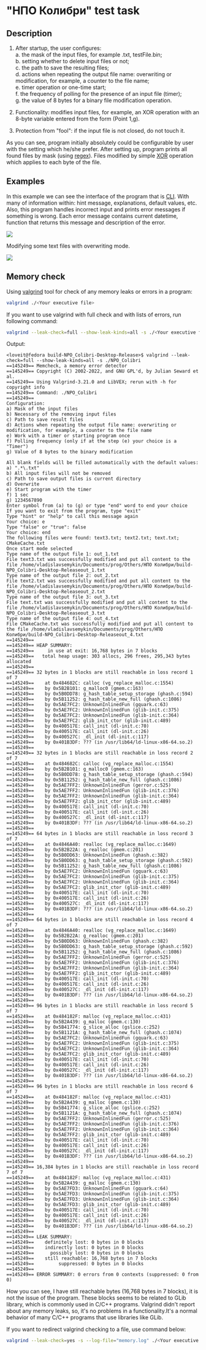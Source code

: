# "НПО Колибри" test task

## Description

1. After startup, the user configures:<br>
   a. the mask of the input files, for example .txt, testFile.bin;<br>
   b. setting whether to delete input files or not;<br>
   c. the path to save the resulting files;<br>
   d. actions when repeating the output file name: overwriting or
   modification, for example, a counter to the file name;<br>
   e. timer operation or one-time start;<br>
   f. the frequency of polling for the presence of an input file (timer);<br>
   g. the value of 8 bytes for a binary file modification operation.<br>

2. Functionality: modifies input files, for example, an XOR operation with an 8-byte variable entered from the form (Point 1,g).
3. Protection from "fool": if the input file is not closed, do not touch it.

As you can see, program initially absolutely could be configurable by user with the setting which he/she prefer. After setting up, program prints all found files by mask (using [regex](https://en.cppreference.com/w/cpp/regex)). Files modified by simple [XOR](https://en.wikipedia.org/wiki/Exclusive_or) operation which applies to each byte of the file.

## Examples

In this example we can see the interface of the program that is [CLI](https://en.wikipedia.org/wiki/Command-line_interface). With many of information within: hint message, explanations, default values, etc.
Also, this program handles incorrect input and prints error messages if something is wrong. Each error message contains current datetime, function that returns this message and description of the error.

<img src=img/1.png>

Modifying some text files with overwriting mode.

<img src=img/2.png>

## Memory check

Using [valgrind](https://valgrind.org) tool for check of any memory leaks or errors in a program:

```bash
valgrind ./<Your executive file>
```

If you want to use valgrind with full check and with lists of errors, run following command:

```bash
valgrind --leak-check=full --show-leak-kinds=all -s ./<Your executive file>
```

Output:

```console
<loveit@fedora build-NPO_Colibri-Desktop-Release>$ valgrind --leak-check=full --show-leak-kinds=all -s ./NPO_Colibri
==145249== Memcheck, a memory error detector
==145249== Copyright (C) 2002-2022, and GNU GPL'd, by Julian Seward et al.
==145249== Using Valgrind-3.21.0 and LibVEX; rerun with -h for copyright info
==145249== Command: ./NPO_Colibri
==145249== 
Configuration:
a) Mask of the input files
b) Necessary of the removing input files
c) Path to save result files
d) Actions when repeating the output file name: overwriting or modification, for example, a counter to the file name
e) Work with a timer or starting program once
f) Polling frequency (only if at the step (e) your choice is a "Timer")
g) Value of 8 bytes to the binary modification

All blank fields will be filled automatically with the default values:
a) ".*\.txt"
b) All input files will not be removed
c) Path to save output files is current directory
d) Overwrite
e) Start program with the timer
f) 1 sec
g) 1234567890
Enter symbol from (a) to (g) or type "end" word to end your choice
If you want to exit from the program, type "exit"
Type "hint" or "help" to call this message again
Your choice: e
Type "false" or "true": false
Your choice: end
The following files were found: text3.txt; text2.txt; text.txt; CMakeCache.txt
Once start mode selected
Type name of the output file 1: out_1.txt
File text3.txt was successfully modified and put all content to the file /home/vladislavsemykin/Documents/prog/Others/НПО Колибри/build-NPO_Colibri-Desktop-Releaseout_1.txt
Type name of the output file 2: out_2.txt
File text2.txt was successfully modified and put all content to the file /home/vladislavsemykin/Documents/prog/Others/НПО Колибри/build-NPO_Colibri-Desktop-Releaseout_2.txt
Type name of the output file 3: out_3.txt
File text.txt was successfully modified and put all content to the file /home/vladislavsemykin/Documents/prog/Others/НПО Колибри/build-NPO_Colibri-Desktop-Releaseout_3.txt
Type name of the output file 4: out_4.txt
File CMakeCache.txt was successfully modified and put all content to the file /home/vladislavsemykin/Documents/prog/Others/НПО Колибри/build-NPO_Colibri-Desktop-Releaseout_4.txt
==145249== 
==145249== HEAP SUMMARY:
==145249==     in use at exit: 16,768 bytes in 7 blocks
==145249==   total heap usage: 303 allocs, 296 frees, 295,343 bytes allocated
==145249== 
==145249== 32 bytes in 1 blocks are still reachable in loss record 1 of 7
==145249==    at 0x484682C: calloc (vg_replace_malloc.c:1554)
==145249==    by 0x5B2B101: g_malloc0 (gmem.c:163)
==145249==    by 0x5B0DD78: g_hash_table_setup_storage (ghash.c:594)
==145249==    by 0x5B11252: g_hash_table_new_full (ghash.c:1086)
==145249==    by 0x5AE7FC2: UnknownInlinedFun (gquark.c:63)
==145249==    by 0x5AE7FC2: UnknownInlinedFun (glib-init.c:375)
==145249==    by 0x5AE7FC2: UnknownInlinedFun (glib-init.c:364)
==145249==    by 0x5AE7FC2: glib_init_ctor (glib-init.c:489)
==145249==    by 0x400517E: call_init (dl-init.c:70)
==145249==    by 0x400517E: call_init (dl-init.c:26)
==145249==    by 0x400527C: _dl_init (dl-init.c:117)
==145249==    by 0x401B3DF: ??? (in /usr/lib64/ld-linux-x86-64.so.2)
==145249== 
==145249== 32 bytes in 1 blocks are still reachable in loss record 2 of 7
==145249==    at 0x484682C: calloc (vg_replace_malloc.c:1554)
==145249==    by 0x5B2B101: g_malloc0 (gmem.c:163)
==145249==    by 0x5B0DD78: g_hash_table_setup_storage (ghash.c:594)
==145249==    by 0x5B11252: g_hash_table_new_full (ghash.c:1086)
==145249==    by 0x5AE7FF2: UnknownInlinedFun (gerror.c:525)
==145249==    by 0x5AE7FF2: UnknownInlinedFun (glib-init.c:376)
==145249==    by 0x5AE7FF2: UnknownInlinedFun (glib-init.c:364)
==145249==    by 0x5AE7FF2: glib_init_ctor (glib-init.c:489)
==145249==    by 0x400517E: call_init (dl-init.c:70)
==145249==    by 0x400517E: call_init (dl-init.c:26)
==145249==    by 0x400527C: _dl_init (dl-init.c:117)
==145249==    by 0x401B3DF: ??? (in /usr/lib64/ld-linux-x86-64.so.2)
==145249== 
==145249== 64 bytes in 1 blocks are still reachable in loss record 3 of 7
==145249==    at 0x4846A40: realloc (vg_replace_malloc.c:1649)
==145249==    by 0x5B2B22A: g_realloc (gmem.c:201)
==145249==    by 0x5B0DD63: UnknownInlinedFun (ghash.c:382)
==145249==    by 0x5B0DD63: g_hash_table_setup_storage (ghash.c:592)
==145249==    by 0x5B11252: g_hash_table_new_full (ghash.c:1086)
==145249==    by 0x5AE7FC2: UnknownInlinedFun (gquark.c:63)
==145249==    by 0x5AE7FC2: UnknownInlinedFun (glib-init.c:375)
==145249==    by 0x5AE7FC2: UnknownInlinedFun (glib-init.c:364)
==145249==    by 0x5AE7FC2: glib_init_ctor (glib-init.c:489)
==145249==    by 0x400517E: call_init (dl-init.c:70)
==145249==    by 0x400517E: call_init (dl-init.c:26)
==145249==    by 0x400527C: _dl_init (dl-init.c:117)
==145249==    by 0x401B3DF: ??? (in /usr/lib64/ld-linux-x86-64.so.2)
==145249== 
==145249== 64 bytes in 1 blocks are still reachable in loss record 4 of 7
==145249==    at 0x4846A40: realloc (vg_replace_malloc.c:1649)
==145249==    by 0x5B2B22A: g_realloc (gmem.c:201)
==145249==    by 0x5B0DD63: UnknownInlinedFun (ghash.c:382)
==145249==    by 0x5B0DD63: g_hash_table_setup_storage (ghash.c:592)
==145249==    by 0x5B11252: g_hash_table_new_full (ghash.c:1086)
==145249==    by 0x5AE7FF2: UnknownInlinedFun (gerror.c:525)
==145249==    by 0x5AE7FF2: UnknownInlinedFun (glib-init.c:376)
==145249==    by 0x5AE7FF2: UnknownInlinedFun (glib-init.c:364)
==145249==    by 0x5AE7FF2: glib_init_ctor (glib-init.c:489)
==145249==    by 0x400517E: call_init (dl-init.c:70)
==145249==    by 0x400517E: call_init (dl-init.c:26)
==145249==    by 0x400527C: _dl_init (dl-init.c:117)
==145249==    by 0x401B3DF: ??? (in /usr/lib64/ld-linux-x86-64.so.2)
==145249== 
==145249== 96 bytes in 1 blocks are still reachable in loss record 5 of 7
==145249==    at 0x484182F: malloc (vg_replace_malloc.c:431)
==145249==    by 0x5B2A439: g_malloc (gmem.c:130)
==145249==    by 0x5B41774: g_slice_alloc (gslice.c:252)
==145249==    by 0x5B1121A: g_hash_table_new_full (ghash.c:1074)
==145249==    by 0x5AE7FC2: UnknownInlinedFun (gquark.c:63)
==145249==    by 0x5AE7FC2: UnknownInlinedFun (glib-init.c:375)
==145249==    by 0x5AE7FC2: UnknownInlinedFun (glib-init.c:364)
==145249==    by 0x5AE7FC2: glib_init_ctor (glib-init.c:489)
==145249==    by 0x400517E: call_init (dl-init.c:70)
==145249==    by 0x400517E: call_init (dl-init.c:26)
==145249==    by 0x400527C: _dl_init (dl-init.c:117)
==145249==    by 0x401B3DF: ??? (in /usr/lib64/ld-linux-x86-64.so.2)
==145249== 
==145249== 96 bytes in 1 blocks are still reachable in loss record 6 of 7
==145249==    at 0x484182F: malloc (vg_replace_malloc.c:431)
==145249==    by 0x5B2A439: g_malloc (gmem.c:130)
==145249==    by 0x5B41774: g_slice_alloc (gslice.c:252)
==145249==    by 0x5B1121A: g_hash_table_new_full (ghash.c:1074)
==145249==    by 0x5AE7FF2: UnknownInlinedFun (gerror.c:525)
==145249==    by 0x5AE7FF2: UnknownInlinedFun (glib-init.c:376)
==145249==    by 0x5AE7FF2: UnknownInlinedFun (glib-init.c:364)
==145249==    by 0x5AE7FF2: glib_init_ctor (glib-init.c:489)
==145249==    by 0x400517E: call_init (dl-init.c:70)
==145249==    by 0x400517E: call_init (dl-init.c:26)
==145249==    by 0x400527C: _dl_init (dl-init.c:117)
==145249==    by 0x401B3DF: ??? (in /usr/lib64/ld-linux-x86-64.so.2)
==145249== 
==145249== 16,384 bytes in 1 blocks are still reachable in loss record 7 of 7
==145249==    at 0x484182F: malloc (vg_replace_malloc.c:431)
==145249==    by 0x5B2A439: g_malloc (gmem.c:130)
==145249==    by 0x5AE7FD3: UnknownInlinedFun (gquark.c:64)
==145249==    by 0x5AE7FD3: UnknownInlinedFun (glib-init.c:375)
==145249==    by 0x5AE7FD3: UnknownInlinedFun (glib-init.c:364)
==145249==    by 0x5AE7FD3: glib_init_ctor (glib-init.c:489)
==145249==    by 0x400517E: call_init (dl-init.c:70)
==145249==    by 0x400517E: call_init (dl-init.c:26)
==145249==    by 0x400527C: _dl_init (dl-init.c:117)
==145249==    by 0x401B3DF: ??? (in /usr/lib64/ld-linux-x86-64.so.2)
==145249== 
==145249== LEAK SUMMARY:
==145249==    definitely lost: 0 bytes in 0 blocks
==145249==    indirectly lost: 0 bytes in 0 blocks
==145249==      possibly lost: 0 bytes in 0 blocks
==145249==    still reachable: 16,768 bytes in 7 blocks
==145249==         suppressed: 0 bytes in 0 blocks
==145249== 
==145249== ERROR SUMMARY: 0 errors from 0 contexts (suppressed: 0 from 0)
```

How you can see, I have still reachable bytes (16,768 bytes in 7 blocks), it is not the issue of the program. These blocks seems to be related to GLib library, which is commonly used in C/C++ programs. Valgrind didn't report about any memory leaks, so, it's no problems in a functionality.It's a normal behavior of many C/C++ programs that use libraries like GLib.

If you want to redirect valgrind checking to a file, use command below:

```bash
valgrind --leak-check=yes -s --log-file="memory.log" ./<Your executive file>
```
